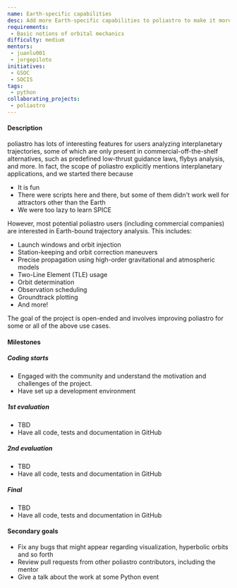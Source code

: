 ```yaml
---
name: Earth-specific capabilities
desc: Add more Earth-specific capabilities to poliastro to make it more attractive for non-interplanetary use cases
requirements:
 - Basic notions of orbital mechanics
difficulty: medium
mentors:
 - juanlu001
 - jorgepiloto
initiatives:
 - GSOC
 - SOCIS
tags:
 - python
collaborating_projects:
 - poliastro
---
```


#### Description

poliastro has lots of interesting features for users analyzing interplanetary trajectories, some
of which are only present in commercial-off-the-shelf alternatives, such as
predefined low-thrust guidance laws, flybys analysis, and more. In fact, the scope of poliastro
explicitly mentions interplanetary applications, and we started there because

* It is fun
* There were scripts here and there, but some of them didn't work well for attractors other than the Earth
* We were too lazy to learn SPICE

However, most potential poliastro users (including commercial companies) are interested in
Earth-bound trajectory analysis. This includes:

* Launch windows and orbit injection
* Station-keeping and orbit correction maneuvers
* Precise propagation using high-order gravitational and atmospheric models
* Two-Line Element (TLE) usage
* Orbit determination
* Observation scheduling
* Groundtrack plotting
* And more!

The goal of the project is open-ended and involves improving poliastro for some or all of the above use cases.

#### Milestones

##### Coding starts

* Engaged with the community and understand the motivation and challenges of
  the project.
* Have set up a development environment

##### 1st evaluation

* TBD
* Have all code, tests and documentation in GitHub

##### 2nd evaluation

* TBD
* Have all code, tests and documentation in GitHub

##### Final

* TBD
* Have all code, tests and documentation in GitHub

#### Secondary goals

* Fix any bugs that might appear regarding visualization, hyperbolic orbits and so forth
* Review pull requests from other poliastro contributors, including the mentor
* Give a talk about the work at some Python event
